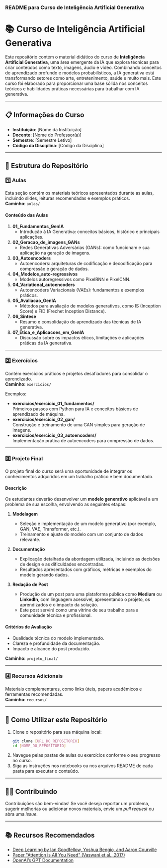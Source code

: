 
### README para Curso de Inteligência Artificial Generativa

# 📚 Curso de Inteligência Artificial Generativa

Este repositório contém o material didático do curso de **Inteligência Artificial Generativa**, uma área emergente da IA que explora técnicas para criar conteúdos como texto, imagens, áudio e vídeo. Combinando conceitos de aprendizado profundo e modelos probabilísticos, a IA generativa está transformando setores como arte, entretenimento, saúde e muito mais. Este curso foi elaborado para proporcionar uma base sólida nos conceitos teóricos e habilidades práticas necessárias para trabalhar com IA generativa.

---

## 📋 Informações do Curso

- **Instituição**: [Nome da Instituição]  
- **Docente**: [Nome do Professor(a)]  
- **Semestre**: [Semestre Letivo]  
- **Código da Disciplina**: [Código da Disciplina]  

---

## 📂 Estrutura do Repositório

### 1️⃣ **Aulas**  
Esta seção contém os materiais teóricos apresentados durante as aulas, incluindo slides, leituras recomendadas e exemplos práticos.  
**Caminho**: `aulas/`  

#### Conteúdo das Aulas  
1. **01_Fundamentos_GenIA**  
   - Introdução à IA Generativa: conceitos básicos, histórico e principais aplicações.  
2. **02_Geracao_de_imagens_GANs**  
   - Redes Generativas Adversárias (GANs): como funcionam e sua aplicação na geração de imagens.  
3. **03_Autoencoders**  
   - Autoencoders: arquiteturas de codificação e decodificação para compressão e geração de dados.  
4. **04_Modelos_auto-regressivos**  
   - Modelos autoregressivos como PixelRNN e PixelCNN.  
5. **04_Variational_autoencoders**  
   - Autoencoders Variacionais (VAEs): fundamentos e exemplos práticos.  
6. **05_Avaliacao_GenIA**  
   - Métodos para avaliação de modelos generativos, como IS (Inception Score) e FID (Frechet Inception Distance).  
7. **06_Sintese**  
   - Resumo e consolidação do aprendizado das técnicas de IA generativa.  
8. **07_Etica_e_Aplicacoes_em_GenIA**  
   - Discussão sobre os impactos éticos, limitações e aplicações práticas da IA generativa.  

---

### 2️⃣ **Exercícios**  
Contém exercícios práticos e projetos desafiadores para consolidar o aprendizado.  
**Caminho**: `exercicios/`  

Exemplos:  
- **exercicios/exercicio_01_fundamentos/**  
  Primeiros passos com Python para IA e conceitos básicos de aprendizado de máquina.  
- **exercicios/exercicio_02_gan/**  
  Construção e treinamento de uma GAN simples para geração de imagens.  
- **exercicios/exercicio_03_autoencoders/**  
  Implementação prática de autoencoders para compressão de dados.  

---

### 3️⃣ **Projeto Final**  
O projeto final do curso será uma oportunidade de integrar os conhecimentos adquiridos em um trabalho prático e bem documentado.  

#### Descrição  
Os estudantes deverão desenvolver um **modelo generativo** aplicável a um problema de sua escolha, envolvendo as seguintes etapas:  
1. **Modelagem**  
   - Seleção e implementação de um modelo generativo (por exemplo, GAN, VAE, Transformer, etc.).  
   - Treinamento e ajuste do modelo com um conjunto de dados relevante.  

2. **Documentação**  
   - Explicação detalhada da abordagem utilizada, incluindo as decisões de design e as dificuldades encontradas.  
   - Resultados apresentados com gráficos, métricas e exemplos do modelo gerando dados.  

3. **Redação de Post**  
   - Produção de um post para uma plataforma pública como **Medium** ou **LinkedIn**, com linguagem acessível, apresentando o projeto, os aprendizados e o impacto da solução.  
   - Este post servirá como uma vitrine de seu trabalho para a comunidade técnica e profissional.  

#### Critérios de Avaliação  
- Qualidade técnica do modelo implementado.  
- Clareza e profundidade da documentação.  
- Impacto e alcance do post produzido.  

**Caminho**: `projeto_final/`  

---

### 4️⃣ **Recursos Adicionais**  
Materiais complementares, como links úteis, papers acadêmicos e ferramentas recomendadas.  
**Caminho**: `recursos/`

---

## 🚀 Como Utilizar este Repositório

1. Clone o repositório para sua máquina local:  
   ```bash
   git clone [URL_DO_REPOSITORIO]
   cd [NOME_DO_REPOSITORIO]
   ```
2. Navegue pelas pastas de aulas ou exercícios conforme o seu progresso no curso.
3. Siga as instruções nos notebooks ou nos arquivos README de cada pasta para executar o conteúdo.

---

## 🧑‍💻 Contribuindo

Contribuições são bem-vindas! Se você deseja reportar um problema, sugerir melhorias ou adicionar novos materiais, envie um _pull request_ ou abra uma _issue_.

---

## 📚 Recursos Recomendados

- [Deep Learning by Ian Goodfellow, Yoshua Bengio, and Aaron Courville](https://www.deeplearningbook.org/)  
- [Paper "Attention is All You Need" (Vaswani et al., 2017)](https://arxiv.org/abs/1706.03762)  
- [OpenAI’s GPT Documentation](https://platform.openai.com/docs/)  


